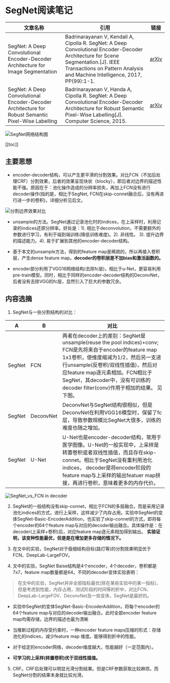  SegNet阅读笔记
===========

| 文章名称 | 引用 | 链接 |
|--------|--------|----|
|    SegNet: A Deep Convolutional Encoder-Decoder Architecture for Image Segmentation  |   Badrinarayanan V, Kendall A, Cipolla R. SegNet: A Deep Convolutional Encoder-Decoder Architecture for Scene Segmentation.[J]. IEEE Transactions on Pattern Analysis and Machine Intelligence, 2017, PP(99):1-1.     |[arXiv](https://arxiv.org/abs/1511.00561)|
|   SegNet: A Deep Convolutional Encoder-Decoder Architecture for Robust Semantic Pixel-Wise Labelling  |   Badrinarayanan V, Handa A, Cipolla R. SegNet: A Deep Convolutional Encoder-Decoder Architecture for Robust Semantic Pixel-Wise Labelling[J]. Computer Science, 2015.    |[arXiv](https://arxiv.org/pdf/1511.00561)|

![SegNet网络结构图]($res/%E7%BB%93%E6%9E%84%E5%9B%BE.png)

[[toc]]

## 主要思想

- encoder-decoder结构，可以产生更平滑的分割效果。对比FCN（不加后处理CRF）分割效果，后者的效果呈现块状（blocky），即后者对边界的描述性能不强。原因在于：池化操作造成的分辨率损失，再加上FCN没有进行decoder操作(指的是，相比于SegNet, FCN在skip-connet融合后，没有再进行进一步的卷积)。详细分析见后文。

![分割边界效果对比]($res/%E5%88%86%E5%89%B2%E8%BE%B9%E7%95%8C%E6%95%88%E6%9E%9C%E5%AF%B9%E6%AF%94.png)

- unsample的方法。SegNet通过记录池化时的indices，在上采样时，利用记录的indices还原分辨率。好处是：1). 相比于deconvolution，不需要额外的参数进行学习，有利于端到端训练(降低训练难度)。2). 非线性。 3). 提升边界的描述能力。4). 易于扩展到其他的encoder-decoder结构。

- 基于本文的unsample方法，得到的feature map是稀疏的，所以再接入卷积层，产生dense feature map。**decoder的卷积层是不加bias和激活函数的。**

- encoder部分利用了VGG16网络结构(去除fc层)，相比于u-Net，更容易利用pre-train模型。同时，相比于同样的encoder-decoder结构的DeconvNet，后者没有去除VGG的fc层，显然引入了巨大的参数冗余。

## 内容选摘
1. SegNet与一些分割结构的对比：

| A | B | 对比 |
|---|---|---|
| SegNet| FCN| 两者在decoder上的差别：SegNet是unsample(reuse the pool indices)+conv; FCN是先将来自于encoder的feature map 1x1卷积，使维度缩减为1/2，然后另一支进行unsample(反卷积/双线性插值)，然后对应feature map逐元素相加。FCN相比于SegNet，其decoder中，没有可训练的decoder filter(conv)作用于相加的结果。 见下图。|
| SegNet| DeconvNet| DeconvNet与SegNet结构很相似，但是DeconvNet在利用VGG16模型时，保留了fc层，导致参数规模比SegNet大很多，训练的难度也随之增加。 |
| SegNet| U-Net| U-Net也是encoder-decoder结构，常用于医学图像。U-Net的一般实现中，上采样是转置卷积或者双线性插值，而且存在skip-connet。相比于SegNet没有重利用池化indices， decoder是将encoder阶段的feature map与上采样的输出featuer map拼接，再进行卷积，意味着更多的内存代价。|

![SegNet_vs_FCN in decoder]($res/SegNet_vs_FCN%20in%20decoder.png)

2. SegNet的一般结构没有skip-connet，相比于FCN的多层融合。而是采用记录池化indices的方式，进行上采样，这样减少了内存占用。实验中SegNet的变体SegNet-Basic-EncoderAddition，也实验了skip-connet的方式，即将每个encoder的64个feature map与对应的decoder输出融合。具体操作是：在decoder(上采样+卷积)后，对应feature map逐元素相加得到输出。
**实验证明，该变种性能最优，但是是在增加更多存储的情况下。**

3. 在文中的实验，SegNet对于瘦细结构目标(路灯等)的分割效果明显优于FCN、DeepLab-LargeFOV。

4. 文中的实验，SegNet Baise结构是4个encoder，4个decoder，卷积都是7x7，feature map数量都是64。不同的decoder变体实验表明：
> 在文中的实验，SegNet并非全部指标最优(除在某些实验中的某一指标)，但是考虑到性能，内存占用，测试阶段的时间等的折中，对比FCN、DeepLab-LargeFOV、DeconvNet及一些变体，SegNet是最好的。
- 实验中SegNet的变体SegNet-Basic-EncoderAddition，将每个encoder的64个feature map与对应的decoder输出融合。此时全部encoder feature map均需存储，边界的描述也最为清晰

- 当推断过程的内存受约束时，一种encoder feature maps压缩的形式：存储池化的indices，减少feature map 维度。能够得到折中的性能。

- 对于给定的encoder网络，decoder维度越大，性能越好（一定范围内）。
- **可学习的上采样(转置卷积)优于双线性插值。**

5. CRF。CRF后处理可以明显光滑分割结果。但是CRF参数获取比较麻烦。而SegNet分割的结果本身就比较光滑。




